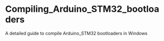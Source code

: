 # Compiling_Arduino_STM32_bootloaders
A detailed guide to compile Arduino_STM32 bootloaders in Windows

